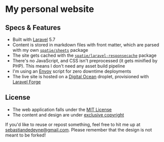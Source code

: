 # My personal website

## Specs & Features

- Built with [Laravel](https://laravel.com) 5.7
- Content is stored in markdown files with front matter, which are parsed with my own [`spatie/sheets`](https://github.com/spatie/sheets) package
- The site gets cached with the [`spatie/laravel-responsecache`](https://github.com/spatie/laravel-responsecache) package
- There's no JavaScript, and CSS isn't preprocessed (it gets minified by PHP). This means I don't need any asset build pipeline
- I'm using an [Envoy](https://laravel.com/docs/5.7/envoy) script for zero downtime deployments
- The live site is hosted on a [Digital Ocean](https://digitalocean.com) droplet, provisioned with [Laravel Forge](https://forge.laravel.com)

## License

- The web application falls under the [MIT License](https://choosealicense.com/licenses/mit/)
- The content and design are under [exclusive copyright](https://choosealicense.com/no-license/)

If you'd like to reuse or repost something, feel free to hit me up at sebastiandedeyne@gmail.com. Please remember that the design is not meant to be forked!
